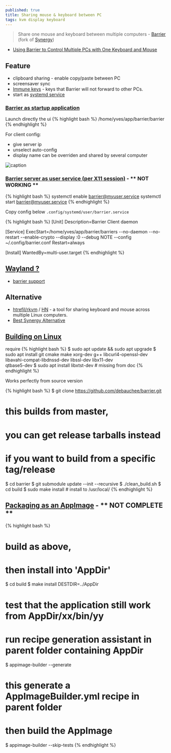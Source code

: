 ```yaml
---
published: true
title: Sharing mouse & keyboard between PC
tags: kvm display keyboard
---
```

> Share one mouse and keyboard between multiple computers  - [Barrier](https://github.com/debauchee/barrier#barrier) (fork of [Synergy](https://symless.com/synergy))

- [Using Barrier to Control Multiple PCs with One Keyboard and Mouse](https://www.rauchland.com/articles/using-barrier-to-control-multiple-pcs-with-one-keyboard-and-mouse/)


## Feature
- clipboard sharing - enable copy/paste between PC
- screensaver sync
- [Immune keys](https://github.com/debauchee/barrier/wiki/Immune-Keys) - keys that Barrier will not forward to other PCs.
- start as [systemd service](https://github.com/debauchee/barrier/wiki/Command-Line#creating-a-systemd-service-linux)

### [Barrier as startup application](https://www.howtogeek.com/103640/how-to-make-programs-start-automatically-in-linux-mint-12/)

Launch directly the ui
{% highlight bash %}
/home/yves/app/barrier/barrier
{% endhighlight %}

For client config:
- give server ip
- unselect auto-config
- display name can be overriden and shared by several computer

![caption](https://i.imgur.com/WBUTSaV.png)

### [Barrier server as user service (per X11 session)](https://superuser.com/questions/759759/writing-a-service-that-depends-on-xorg/1128905#1128905) - ** NOT WORKING **

{% highlight bash %}
systemctl enable barrier@myuser.service
systemctl start barrier@myuser.service
{% endhighlight %}

Copy config below `.config/systemd/user/barrier.service`

{% highlight bash %}
[Unit]
Description=Barrier Client daemon

[Service]
ExecStart=/home/yves/app/barrier/barriers --no-daemon --no-restart --enable-crypto --display :0 --debug NOTE --config ~/.config/barrier.conf
Restart=always

[Install]
WantedBy=multi-user.target
{% endhighlight %}

## [Wayland ?]()
- [barrier support](https://github.com/debauchee/barrier/issues/109)

## Alternative
- [htrefil/rkvm](https://github.com/htrefil/rkvm) / [HN](https://news.ycombinator.com/item?id=24950817) - a tool for sharing keyboard and mouse across multiple Linux computers.
- [Best Synergy Alternative](https://rigorousthemes.com/blog/best-synergy-alternative/)


## [Building on Linux](https://github.com/debauchee/barrier/wiki/Building-on-Linux)

require
{% highlight bash %}
$ sudo apt update && sudo apt upgrade
$ sudo apt install git cmake make xorg-dev g++ libcurl4-openssl-dev \
                 libavahi-compat-libdnssd-dev libssl-dev libx11-dev \
                 qtbase5-dev
$ sudo apt install libxtst-dev	# missing from doc
{% endhighlight %}

Works perfectly from source version

{% highlight bash %}
$ git clone https://github.com/debauchee/barrier.git
# this builds from master,
# you can get release tarballs instead
# if you want to build from a specific tag/release
$ cd barrier
$ git submodule update --init --recursive
$ ./clean_build.sh
$ cd build
$ sudo make install # install to /usr/local/
{% endhighlight %}

## [Packaging as an AppImage](https://appimage-builder.readthedocs.io/en/latest/intro/tutorial.html)  - ** NOT COMPLETE **

{% highlight bash %}
# build as above, 
# then install into 'AppDir'
$ cd build
$ make install DESTDIR=../AppDir
# test that the application still work from AppDir/xx/bin/yy
# run recipe generation assistant in parent folder containing AppDir
$ appimage-builder --generate
# this generate a AppImageBuilder.yml recipe in parent folder
# then build the AppImage
$ appimage-builder --skip-tests
{% endhighlight %}
